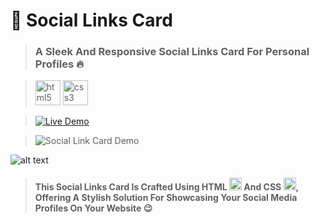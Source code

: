 # 📱 Social Links Card 
> ### A Sleek And Responsive Social Links Card For Personal Profiles 🔥

> <img src="https://cdn.jsdelivr.net/gh/devicons/devicon/icons/html5/html5-original.svg" height="40" alt="html5 logo"  /> <img src="https://cdn.jsdelivr.net/gh/devicons/devicon/icons/css3/css3-original.svg" height="40" alt="css3 logo"  />

> [![Live Demo](https://img.shields.io/badge/Live%20Demo-View%20Here-blue?style=for-the-badge&logo=appveyor)](https://mobinfazli.github.io/SocialLinks-Card/)

> ![Social Link Card Demo](https://github.com/MobinFazli/SocialLinks-Card/assets/126828525/93138515-f6e1-44c1-9b76-5545b9683a30)

![alt text](Demo/DesktopView.png)

> #### This Social Links Card Is Crafted Using HTML <img src="https://cdn.jsdelivr.net/gh/devicons/devicon/icons/html5/html5-original.svg" height="20" alt="html5 logo"  /> And CSS <img src="https://cdn.jsdelivr.net/gh/devicons/devicon/icons/css3/css3-original.svg" height="20" alt="css3 logo"  />, Offering A Stylish Solution For Showcasing Your Social Media Profiles On Your Website 😉
